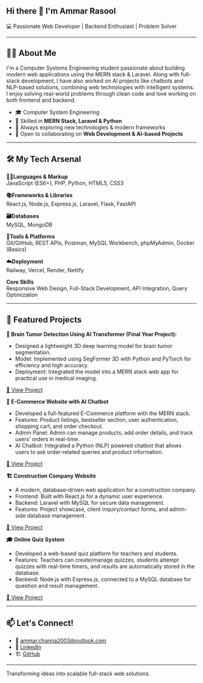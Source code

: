 ## Hi there 👋 I'm Ammar Rasool


💻 Passionate Web Developer | Backend Enthusiast | Problem Solver  

---

## 👨‍💻 About Me  

I'm a Computer Systems Engineering student passionate about building modern web applications using the MERN stack & Laravel. Along with full-stack development, I have also worked on AI projects like chatbots and NLP-based solutions, combining web technologies with intelligent systems. I enjoy solving real-world problems through clean code and love working on both frontend and backend.

- 🎓 Computer System Engineering   
- 🚀 Skilled in **MERN Stack, Laravel & Python**  
- 🌱 Always exploring new technologies & modern frameworks   
- 🤝 Open to collaborating on **Web Development & AI-based Projects**  

---

## 🛠️ My Tech Arsenal  

**👨‍💻Languages & Markup**  
JavaScript (ES6+), PHP, Python, HTML5, CSS3  

**📚Frameworks & Libraries**  
React.js, Node.js, Express.js, Laravel, Flask, FastAPI

**🗃️Databases**  
 MySQL, MongoDB

**🧰Tools & Platforms**  
Git/GitHub, REST APIs, Postman, MySQL Workbench, phpMyAdmin, Docker (Basics)
  
**☁️Deployment**  
Railway, Vercel, Render, Netlify

**Core Skills**  
Responsive Web Design, Full-Stack Development, API Integration, Query Optimization

---
## **🚀 Featured Projects**  

**🧠 Brain Tumor Detection Using AI Transformer (Final Year Project):**
- Designed a lightweight 3D deep learning model for brain tumor segmentation.
- Model: Implemented using SegFormer 3D with Python and PyTorch for efficiency and high accuracy.
- Deployment: Integrated the model into a MERN stack web app for practical use in medical imaging.
  
[🔗 View Project](https://github.com/ammarchanna2025/btd_website)  

**🛒 E-Commerce Website with AI Chatbot** 
- Developed a full-featured E-Commerce platform with the MERN stack.
- Features: Product listings, bestseller section, user authentication, shopping cart, and order checkout.
- Admin Panel: Admin can manage products, add order details, and track users’ orders in real-time.
- AI Chatbot: Integrated a Python (NLP) powered chatbot that allows users to ask order-related queries and product information.
  
[🔗 View Project](https://github.com/ammarchanna2025/ecommerce_chatbot)  

**🏗️ Construction Company Website**
- A modern, database-driven web application for a construction company.
- Frontend: Built with React.js for a dynamic user experience.
- Backend: Laravel with MySQL for secure data management.
- Features: Project showcase, client inquiry/contact forms, and admin-side database management.
  
[🔗 View Project](https://github.com/ammarchanna2025/construction_website)  

**🎓 Online Quiz System**
- Developed a web-based quiz platform for teachers and students.
- Features: Teachers can create/manage quizzes, students attempt quizzes with real-time timers, and results are automatically stored in the database.
- Backend: Node.js with Express.js, connected to a MySQL database for question and result management.

[🔗 View Project](https://github.com/ammarchanna2025/quiz_system)

---

## **📫 Let's Connect!**  
- 📧 [ammar.channa2003@outlook.com](mailto:ammar.channa2003@outlook.com)
- 💼 [LinkedIn](https://www.linkedin.com/in/ammar-rasool-5226a3247/)
- 🏗️ [GitHub](https://github.com/ammarchanna2025)

---
Transforming ideas into scalable full-stack web solutions.

<!--
**ammarchanna2025/ammarchanna2025** is a ✨ _special_ ✨ repository because its `README.md` (this file) appears on your GitHub profile.

Here are some ideas to get you started:

- 🔭 I’m currently working on ...
- 🌱 I’m currently learning ...
- 👯 I’m looking to collaborate on ...
- 🤔 I’m looking for help with ...
- 💬 Ask me about ...
- 📫 How to reach me: ...
- 😄 Pronouns: ...
- ⚡ Fun fact: ...
-->
